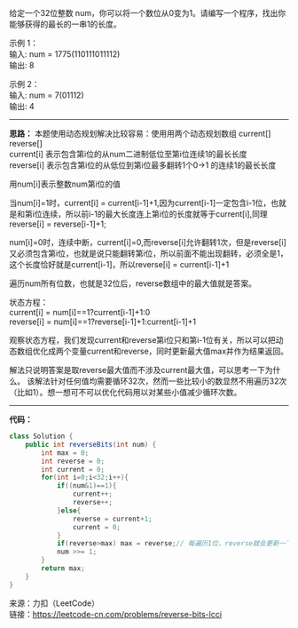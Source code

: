 给定一个32位整数 num，你可以将一个数位从0变为1。请编写一个程序，找出你能够获得的最长的一串1的长度。                           

示例 1：                          
输入: num = 1775(110111011112)                                
输出: 8                      

示例 2：                         
输入: num = 7(01112)                   
输出: 4


***   
**思路：**
本题使用动态规划解决比较容易：使用用两个动态规划数组 current[] reverse[]                  
current[i] 表示包含第i位的从num二进制低位至第i位连续1的最长长度                  
reverse[i] 表示包含第i位的从低位到第i位最多翻转1个0->1 的连续1的最长长度                    

用num[i]表示整数num第i位的值                          

当num[i]=1时，current[i] = current[i-1]+1,因为current[i-1]一定包含i-1位，也就是和第i位连续，所以前i-1的最大长度连上第i位的长度就等于current[i],同理reverse[i] = reverse[i-1]+1;  

num[i]=0时，连续中断，current[i]=0,而reverse[i]允许翻转1次，但是reverse[i]又必须包含第i位，也就是说只能翻转第i位，所以前面不能出现翻转，必须全是1，这个长度恰好就是current[i-1]，所以reverse[i] = current[i-1]+1                  

遍历num所有位数，也就是32位后，reverse数组中的最大值就是答案。                                         

状态方程：                                 
current[i] = num[i]==1?current[i-1]+1:0                              
reverse[i] = num[i]==1?reverse[i-1]+1:current[i-1]+1                           

观察状态方程，我们发现current和reverse第i位只和第i-1位有关，所以可以把动态数组优化成两个变量current和reverse，同时更新最大值max并作为结果返回。

解法只说明答案是取reverse最大值而不涉及current最大值，可以思考一下为什么。
该解法针对任何值均需要循环32次，然而一些比较小的数显然不用遍历32次（比如1）。想一想可不可以优化代码用以对某些小值减少循环次数。

***

**代码：**
```java
class Solution {
    public int reverseBits(int num) {
        int max = 0;
        int reverse = 0;
        int current = 0;
        for(int i=0;i<32;i++){
            if((num&1)==1){
                current++;
                reverse++;
            }else{
                reverse = current+1;
                current = 0;
            }
            if(reverse>max) max = reverse;// 每遍历1位，reverse就会更新一下
            num >>= 1;
        }
        return max;
    }
}

```




来源：力扣（LeetCode）                   
链接：https://leetcode-cn.com/problems/reverse-bits-lcci





